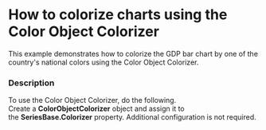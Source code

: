# How to colorize charts using the Color Object Colorizer


This example demonstrates how to colorize the GDP bar chart by one of the country's national colors using the Color Object Colorizer.


<h3>Description</h3>

<p>To use the Color Object Colorizer, do&nbsp;the following.<br />Create a&nbsp;<strong>ColorObjectColorizer</strong>&nbsp;object and assign it to the&nbsp;<strong>SeriesBase.Colorizer</strong>&nbsp;property. Additional configuration is not required.</p>

<br/>


